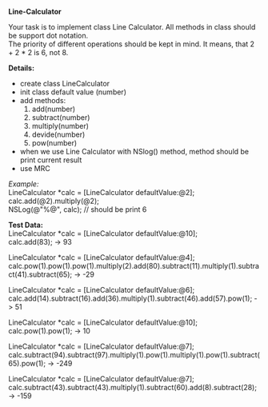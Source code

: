 <b>Line-Calculator</b></br>

Your task is to implement class Line Calculator. All methods in class should be support dot notation.</br>
The priority of different operations should be kept in mind. It means, that 2 + 2 * 2 is 6, not 8.</br>

<b>Details:</b></br>
  - create class LineCalculator
  - init class default value (number)
  - add methods:
    1. add(number) 
    2. subtract(number) 
    3. multiply(number)
    4. devide(number) 
    5. pow(number)
  - when we use Line Calculator with NSlog() method, method should be print current result
  - use MRC
  
<i>Example: </i></br>
    LineCalculator *calc = [LineCalculator defaultValue:@2]; </br>
    calc.add(@2).multiply(@2); </br>
    NSLog(@"%@", calc); // should be print 6 </br>
    
<b>Test Data:</b></br>
LineCalculator *calc = [LineCalculator defaultValue:@10];</br>
calc.add(83); -> 93</br>

LineCalculator *calc = [LineCalculator defaultValue:@4];</br>
calc.pow(1).pow(1).pow(1).multiply(2).add(80).subtract(11).multiply(1).subtract(41).subtract(65); -> -29</br>

LineCalculator *calc = [LineCalculator defaultValue:@6];</br>
calc.add(14).subtract(16).add(36).multiply(1).subtract(46).add(57).pow(1); -> 51</br>

LineCalculator *calc = [LineCalculator defaultValue:@10];</br>
calc.pow(1).pow(1); -> 10</br>

LineCalculator *calc = [LineCalculator defaultValue:@7];</br>
calc.subtract(94).subtract(97).multiply(1).pow(1).multiply(1).pow(1).subtract(65).pow(1); -> -249</br>

LineCalculator *calc = [LineCalculator defaultValue:@7];</br>
calc.subtract(43).subtract(43).multiply(1).subtract(60).add(8).subtract(28); -> -159</br>
